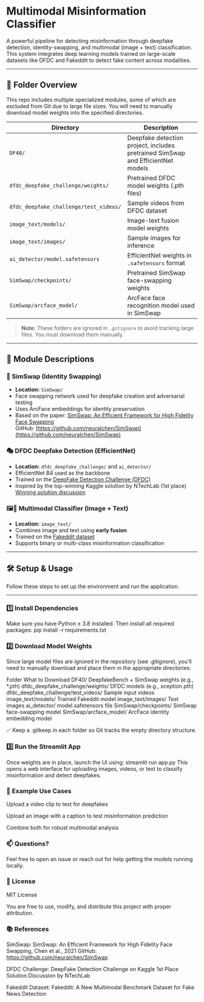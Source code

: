 # Multimodal Misinformation Classifier

A powerful pipeline for detecting misinformation through deepfake detection, identity-swapping, and multimodal (image + text) classification. This system integrates deep learning models trained on large-scale datasets like DFDC and Fakeddit to detect fake content across modalities.

---

## 📁 Folder Overview

This repo includes multiple specialized modules, some of which are excluded from Git due to large file sizes. You will need to manually download model weights into the specified directories.

| Directory | Description |
|----------|-------------|
| `DF40/` | Deepfake detection project, includes pretrained SimSwap and EfficientNet models |
| `dfdc_deepfake_challenge/weights/` | Pretrained DFDC model weights (.pth files) |
| `dfdc_deepfake_challenge/test_videos/` | Sample videos from DFDC dataset |
| `image_text/models/` | Image-text fusion model weights |
| `image_text/images/` | Sample images for inference |
| `ai_detector/model.safetensors` | EfficientNet weights in `.safetensors` format |
| `SimSwap/checkpoints/` | Pretrained SimSwap face-swapping weights |
| `SimSwap/arcface_model/` | ArcFace face recognition model used in SimSwap |

> **Note:** These folders are ignored in `.gitignore` to avoid tracking large files. You must download them manually.

---

## 🧠 Module Descriptions

### 🔄 SimSwap (Identity Swapping)

- **Location:** `SimSwap/`
- Face swapping network used for deepfake creation and adversarial testing
- Uses ArcFace embeddings for identity preservation
- Based on the paper: [SimSwap: An Efficient Framework for High Fidelity Face Swapping](https://arxiv.org/abs/2106.06340)  
  GitHub: [https://github.com/neuralchen/SimSwap](https://github.com/neuralchen/SimSwap)

### 🎭 DFDC Deepfake Detection (EfficientNet)

- **Location:** `dfdc_deepfake_challenge/` and `ai_detector/`
- EfficientNet B4 used as the backbone
- Trained on the [DeepFake Detection Challenge (DFDC)](https://www.kaggle.com/competitions/deepfake-detection-challenge/)
- Inspired by the top-winning Kaggle solution by NTechLab (1st place)  
  [Winning solution discussion](https://www.kaggle.com/competitions/deepfake-detection-challenge/discussion/164984)

### 🖼️📝 Multimodal Classifier (Image + Text)

- **Location:** `image_text/`
- Combines image and text using **early fusion**
- Trained on the [Fakeddit dataset](https://github.com/williamleif/fakeddit)
- Supports binary or multi-class misinformation classification

---

## 🛠️ Setup & Usage

Follow these steps to set up the environment and run the application.

---

### 1️⃣ Install Dependencies

Make sure you have Python ≥ 3.8 installed. Then install all required packages:
  pip install -r requirements.txt

### 2️⃣ Download Model Weights
Since large model files are ignored in the repository (see .gitignore), you'll need to manually download and place them in the appropriate directories:

Folder	What to Download
DF40/	DeepfakeBench + SimSwap weights (e.g., *.pth)
dfdc_deepfake_challenge/weights/	DFDC models (e.g., xception.pth)
dfdc_deepfake_challenge/test_videos/	Sample input videos
image_text/models/	Trained Fakeddit model
image_text/images/	Test images
ai_detector/	model.safetensors file
SimSwap/checkpoints/	SimSwap face-swapping model
SimSwap/arcface_model/	ArcFace identity embedding model

✅ Keep a .gitkeep in each folder so Git tracks the empty directory structure.

### 3️⃣ Run the Streamlit App
Once weights are in place, launch the UI using:
 streamlit run app.py
This opens a web interface for uploading images, videos, or text to classify misinformation and detect deepfakes.

### 🧪 Example Use Cases
Upload a video clip to test for deepfakes

Upload an image with a caption to test misinformation prediction

Combine both for robust multimodal analysis

### 📫 Questions?
Feel free to open an issue or reach out for help getting the models running locally.

### 📜 License
MIT License

You are free to use, modify, and distribute this project with proper attribution.

### 📚 References
  SimSwap: SimSwap: An Efficient Framework for High Fidelity Face Swapping, Chen et al., 2021
  GitHub: https://github.com/neuralchen/SimSwap
  
  DFDC Challenge:
  DeepFake Detection Challenge on Kaggle
  1st Place Solution Discussion by NTechLab
  
  Fakeddit Dataset:
  Fakeddit: A New Multimodal Benchmark Dataset for Fake News Detection
